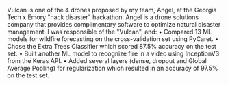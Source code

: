 Vulcan is one of the 4 drones proposed by my team, Angel, at the Georgia Tech x Emory "hack disaster" hackathon. 
Angel is a drone solutions company that provides complimentary software to optimize natural disaster management. I was responsible of the "Vulcan", and:
• Compared 13 ML models for wildfire forecasting on the cross-validation set using PyCaret.
• Chose the Extra Trees Classifier which scored 87.5% accuracy on the test set.
• Built another ML model to recognize fire in a video using InceptionV3 from the Keras API.
• Added several layers (dense, dropout and Global Average Pooling) for regularization which resulted in an accuracy of 97.5% on the test set.
